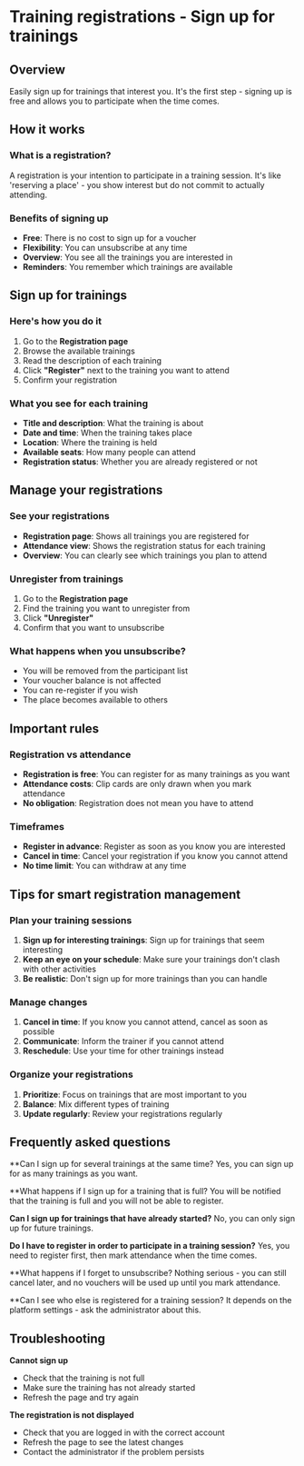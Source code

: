 # Training registrations - Sign up for trainings

## Overview

Easily sign up for trainings that interest you. It's the first step - signing up is free and allows you to participate when the time comes.

## How it works

### What is a registration?
A registration is your intention to participate in a training session. It's like 'reserving a place' - you show interest but do not commit to actually attending.

### Benefits of signing up
- **Free**: There is no cost to sign up for a voucher
- **Flexibility**: You can unsubscribe at any time
- **Overview**: You see all the trainings you are interested in
- **Reminders**: You remember which trainings are available

## Sign up for trainings

### Here's how you do it
1. Go to the **Registration page**
2. Browse the available trainings
3. Read the description of each training
4. Click **"Register"** next to the training you want to attend
5. Confirm your registration

### What you see for each training
- **Title and description**: What the training is about
- **Date and time**: When the training takes place
- **Location**: Where the training is held
- **Available seats**: How many people can attend
- **Registration status**: Whether you are already registered or not

## Manage your registrations

### See your registrations
- **Registration page**: Shows all trainings you are registered for
- **Attendance view**: Shows the registration status for each training
- **Overview**: You can clearly see which trainings you plan to attend

### Unregister from trainings
1. Go to the **Registration page**
2. Find the training you want to unregister from
3. Click **"Unregister"**
4. Confirm that you want to unsubscribe

### What happens when you unsubscribe?
- You will be removed from the participant list
- Your voucher balance is not affected
- You can re-register if you wish
- The place becomes available to others

## Important rules

### Registration vs attendance
- **Registration is free**: You can register for as many trainings as you want
- **Attendance costs**: Clip cards are only drawn when you mark attendance
- **No obligation**: Registration does not mean you have to attend

### Timeframes
- **Register in advance**: Register as soon as you know you are interested
- **Cancel in time**: Cancel your registration if you know you cannot attend
- **No time limit**: You can withdraw at any time

## Tips for smart registration management

### Plan your training sessions
1. **Sign up for interesting trainings**: Sign up for trainings that seem interesting
2. **Keep an eye on your schedule**: Make sure your trainings don't clash with other activities
3. **Be realistic**: Don't sign up for more trainings than you can handle

### Manage changes
1. **Cancel in time**: If you know you cannot attend, cancel as soon as possible
2. **Communicate**: Inform the trainer if you cannot attend
3. **Reschedule**: Use your time for other trainings instead

### Organize your registrations
1. **Prioritize**: Focus on trainings that are most important to you
2. **Balance**: Mix different types of training
3. **Update regularly**: Review your registrations regularly

## Frequently asked questions

**Can I sign up for several trainings at the same time?
Yes, you can sign up for as many trainings as you want.

**What happens if I sign up for a training that is full?
You will be notified that the training is full and you will not be able to register.

**Can I sign up for trainings that have already started?**
No, you can only sign up for future trainings.

**Do I have to register in order to participate in a training session?**
Yes, you need to register first, then mark attendance when the time comes.

**What happens if I forget to unsubscribe?
Nothing serious - you can still cancel later, and no vouchers will be used up until you mark attendance.

**Can I see who else is registered for a training session?
It depends on the platform settings - ask the administrator about this.

## Troubleshooting

**Cannot sign up**
- Check that the training is not full
- Make sure the training has not already started
- Refresh the page and try again

**The registration is not displayed**
- Check that you are logged in with the correct account
- Refresh the page to see the latest changes
- Contact the administrator if the problem persists
